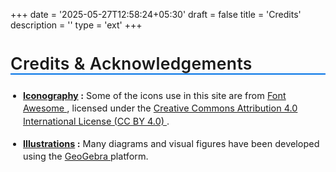 +++
date = '2025-05-27T12:58:24+05:30'
draft = false
title = 'Credits'
description = ''
type = 'ext'
+++


<h2 style="font-size: 1.9em; letter-spacing: 0.3px; font-weight: 600; border-bottom: 2px solid hsl(210, 100%, 45%); padding-bottom: 8p;">Credits & Acknowledgements</h2>
<ul style="font-size: 1.03em; line-height: 1.4;margin-top: 24px; list-style-type: disc;padding-left: 20px;">
    <li style="margin-bottom: 16px;">
        <strong><u>Iconography</u> :</strong> Some of the  icons use in this site are from 
        <a href="https://fontawesome.com" class="extlink">Font Awesome 
            <sup>
                <i class="fa-solid fa-arrow-up-right-from-square fa-2xs" aria-hidden="true"></i>
            </sup>
        </a>, 
        licensed under the 
        <a href="https://creativecommons.org/licenses/by/4.0/" class="extlink">Creative Commons Attribution 4.0 International License (CC BY 4.0) 
            <sup>
                <i class="fa-solid fa-arrow-up-right-from-square fa-2xs" aria-hidden="true"></i>
            </sup>
        </a>.
    </li>
    <li>
        <strong><u>Illustrations</u> :</strong> Many diagrams and visual figures have been developed using the 
        <a href="https://www.geogebra.org/" class="extlink">
            GeoGebra 
            <sup>
                <i class="fa-solid fa-arrow-up-right-from-square fa-2xs" aria-hidden="true"></i>
            </sup>
        </a> platform.
    </li>
    <!-- <li>
        Pdf from <a href="https://github.com/eKoopmans/html2pdf" target="_blank">html2pdf.js</a> licenced under <a href="https://github.com/eKoopmans/html2pdf.js/blob/main/LICENSE" target="_blank">MIT License</a>
    </li> -->
</ul>

